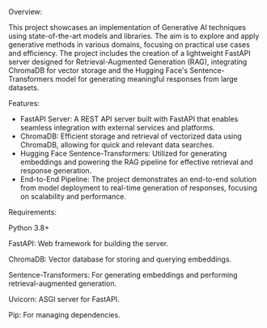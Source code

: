 
Overview:

This project showcases an implementation of Generative AI techniques using state-of-the-art models and libraries. The aim is to explore and apply generative methods in various domains, focusing on practical use cases and efficiency. 
The project includes the creation of a lightweight FastAPI server designed for Retrieval-Augmented Generation (RAG), integrating ChromaDB for vector storage and the Hugging Face's Sentence-Transformers model for generating meaningful responses from large datasets.

Features:

- FastAPI Server: A REST API server built with FastAPI that enables seamless integration with external services and platforms.
- ChromaDB: Efficient storage and retrieval of vectorized data using ChromaDB, allowing for quick and relevant data searches.
- Hugging Face Sentence-Transformers: Utilized for generating embeddings and powering the RAG pipeline for effective retrieval and response generation.
- End-to-End Pipeline: The project demonstrates an end-to-end solution from model deployment to real-time generation of responses, focusing on scalability and performance.

Requirements:

Python 3.8+

FastAPI: Web framework for building the server.

ChromaDB: Vector database for storing and querying embeddings.

Sentence-Transformers: For generating embeddings and performing retrieval-augmented generation.

Uvicorn: ASGI server for FastAPI.

Pip: For managing dependencies.
